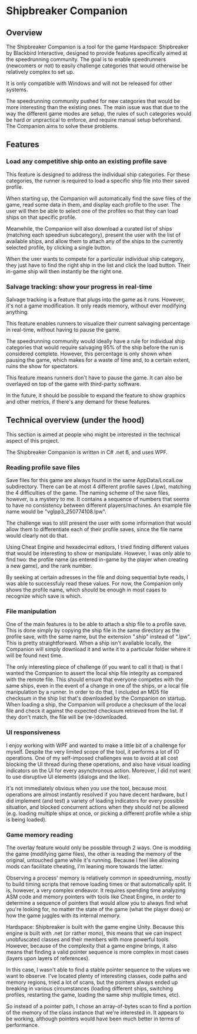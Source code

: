 # Shipbreaker Companion

## Overview

The Shipbreaker Companion is a tool for the game Hardspace: Shipbreaker by Blackbird Interactive, designed to provide features specifically aimed at the speedrunning community. The goal is to enable speedrunners (newcomers or not) to easily challenge categories that would otherwise be relatively complex to set up.

It is only compatible with Windows and will not be released for other systems.

The speedrunning community pushed for new categories that would be more interesting than the existing ones. The main issue was that due to the way the different game modes are setup, the rules of such categories would be hard or unpractical to enforce, and require manual setup beforehand. The Companion aims to solve these problems.

## Features

### Load any competitive ship onto an existing profile save

This feature is designed to address the individual ship categories. For these categories, the runner is required to load a specific ship file into their saved profile.

When starting up, the Companion will automatically find the save files of the game, read some data in them, and display each profile to the user. The user will then be able to select one of the profiles so that they can load ships on that specific profile.

Meanwhile, the Companion will also download a curated list of ships (matching each speedrun subcategory), present the user with the list of available ships, and allow them to attach any of the ships to the currently selected profile, by clicking a single button.

When the user wants to compete for a particular individual ship category, they just have to find the right ship in the list and click the load button. Their in-game ship will then instantly be the right one.

### Salvage tracking: show your progress in real-time

Salvage tracking is a feature that plugs into the game as it runs. However, it's not a game modification. It only reads memory, without ever modifying anything.

This feature enables runners to visualize their current salvaging percentage in real-time, without having to pause the game.

The speedrunning community would ideally have a rule for individual ship categories that would require salvaging 95% of the ship before the run is considered complete. However, this percentage is only shown when pausing the game, which makes for a waste of time and, to a certain extent, ruins the show for spectators.

This feature means runners don't have to pause the game. It can also be overlayed on top of the game with third-party software.

In the future, it should be possible to expand the feature to show graphics and other metrics, if there's any demand for these features.

## Technical overview (under the hood)

This section is aimed at people who might be interested in the technical aspect of this project.

The Shipbreaker Companion is written in C# .net 6, and uses WPF.

### Reading profile save files

Save files for this game are always found in the same AppData/LocalLow subdirectory. There can be at most 4 different profile saves (.lpw), matching the 4 difficulties of the game. The naming scheme of the save files, however, is a mystery to me. It contains a sequence of numbers that seems to have no consistency between different players/machines. An example file name would be "vglpp3_250774108.lpw".

The challenge was to still present the user with some information that would allow them to differentiate each of their profile saves, since the file name would clearly not do that.

Using Cheat Engine and hexadecimal editors, I tried finding different values that would be interesting to show or manipulate. However, I was only able to find two: the profile name (as entered in-game by the player when creating a new game), and the rank number.

By seeking at certain adresses in the file and doing sequential byte reads, I was able to successfuly read these values. For now, the Companion only shows the profile name, which should be enough in most cases to recognize which save is which.

### File manipulation

One of the main features is to be able to attach a ship file to a profile save. This is done simply by copying the ship file in the same directory as the profile save, with the same name, but the extension ".ship" instead of ".lpw". This is pretty straightforward. When a ship isn't available locally, the Companion will simply download it and write it to a particular folder where it will be found next time.

The only interesting piece of challenge (if you want to call it that) is that I wanted the Companion to assert the local ship file integrity as compared with the remote file. This should ensure that everyone competes with the same ships, even in the event of a change in one of the ships, or a local file manipulation by a runner. In order to do that, I included an MD5 file checksum in the ship list that's downloaded by the Companion on startup. When loading a ship, the Companion will produce a checksum of the local file and check it against the expected checksum retrieved from the list. If they don't match, the file will be (re-)downloaded.

### UI responsiveness

I enjoy working with WPF and wanted to make a little bit of a challenge for myself. Despite the very limited scope of the tool, it performs a lot of IO operations. One of my self-imposed challenges was to avoid at all cost blocking the UI thread during these operations, and also have visual loading indicators on the UI for every asynchronous action. Moreover, I did not want to use disruptive UI elements (dialogs and the like).

It's not immediately obvious when you use the tool, because most operations are almost instantly resolved if you have decent hardware, but I did implement (and test) a variety of loading indicators for every possible situation, and blocked concurrent actions when they should not be allowed (e.g. loading multiple ships at once, or picking a different profile while a ship is being loaded).

### Game memory reading

The overlay feature would only be possible through 2 ways. One is modding the game (modifying game files), the other is reading the memory of the original, untouched game while it's running. Because I feel like allowing mods can facilitate cheating, I'm leaning more towards the latter.

Observing a process' memory is relatively common in speedrunning, mostly to build timing scripts that remove loading times or that automatically split. It is, however, a very complex endeavor. It requires spending time analyzing ASM code and memory pointers with tools like Cheat Engine, in order to determine a sequence of pointers that would allow you to always find what you're looking for, no matter the state of the game (what the player does) or how the game juggles with its internal memory.

Hardspace: Shipbreaker is built with the game engine Unity. Because this engine is built with .net (or rather mono), this means that we can inspect unobfuscated classes and their members with more powerful tools. However, because of the complexity that a game engine brings, it also means that finding a valid pointer sequence is more complex in most cases (layers upon layers of references).

In this case, I wasn't able to find a stable pointer sequence to the values we want to observe. I've located plenty of interesting classes, code paths and memory regions, tried a lot of scans, but the pointers always ended up breaking in various circumstances (loading different ships, switching profiles, restarting the game, loading the same ship multiple times, etc).

So instead of a pointer path, I chose an array-of-bytes scan to find a portion of the memory of the class instance that we're interested in. It appears to be working, although pointers would have been much better in terms of performance.
